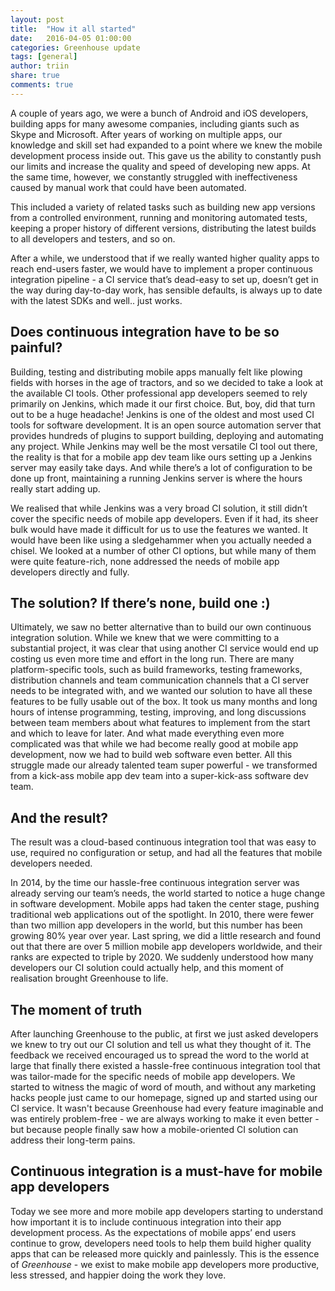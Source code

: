```yaml
---
layout: post
title:  "How it all started"
date:   2016-04-05 01:00:00
categories: Greenhouse update
tags: [general]
author: triin
share: true
comments: true
---
```


A couple of years ago, we were a bunch of Android and iOS developers, building apps for many awesome companies, including giants such as Skype and Microsoft. After years of working on multiple apps, our knowledge and skill set had expanded to a point where we knew the mobile development process inside out. This gave us the ability to constantly push our limits and increase the quality and speed of developing new apps. At the same time, however, we constantly struggled with ineffectiveness caused by manual work that could have been automated.
<!--more-->
This included a variety of related tasks such as building new app versions from a controlled environment, running and monitoring automated tests, keeping a proper history of different versions, distributing the latest builds to all developers and testers, and so on.

After a while, we understood that if we really wanted higher quality apps to reach end-users faster, we would have to implement a proper continuous integration pipeline -  a CI service that’s dead-easy to set up, doesn’t get in the way during day-to-day work, has sensible defaults, is always up to date with the latest SDKs and well.. just works.

## Does continuous integration have to be so painful?

Building, testing and distributing mobile apps manually felt like plowing fields with horses in the age of tractors, and so we decided to take a look at the available CI tools. Other professional app developers seemed to rely primarily on Jenkins, which made it our first choice. But, boy, did that turn out to be a huge headache! Jenkins is one of the oldest and most used CI tools for software development. It is an open source automation server that provides hundreds of plugins to support building, deploying and automating any project. While Jenkins may well be the most versatile CI tool out there, the reality is that for a mobile app dev team like ours setting up a Jenkins server may easily take days. And while there’s a lot of configuration to be done up front, maintaining a running Jenkins server is where the hours really start adding up.

We realised that while Jenkins was a very broad CI solution, it still didn’t cover the specific needs of mobile app developers. Even if it had, its sheer bulk would have made it difficult for us to use the features we wanted. It would have been like using a sledgehammer when you actually needed a chisel. We looked at a number of other CI options, but while many of them were quite feature-rich, none addressed the needs of mobile app developers directly and fully.

## The solution? If there’s none, build one :)

Ultimately, we saw no better alternative than to build our own continuous integration solution.  While we knew that we were committing to a substantial project, it was clear that using another CI service would end up costing us even more time and effort in the long run. There are many platform-specific tools, such as build frameworks, testing frameworks, distribution channels and team communication channels that a CI server needs to be integrated with, and we wanted our solution to have all these features to be fully usable out of the box. It took us many months and long hours of intense programming, testing, improving, and long discussions between team members about what features to implement from the start and which to leave for later. And what made everything even more complicated was that while we had become really good at mobile app development, now we had to build web software even better. All this struggle made our already talented team super powerful - we transformed from a kick-ass mobile app dev team into a super-kick-ass software dev team.

## And the result?

The result was a cloud-based continuous integration tool that was easy to use, required no configuration or setup, and had all the features that mobile developers needed.

In 2014, by the time our hassle-free continuous integration server was already serving our team’s needs, the world started to notice a huge change in software development. Mobile apps had taken the center stage, pushing traditional web applications out of the spotlight. In 2010, there were fewer than two million app developers in the world, but this number has been growing 80% year over year. Last spring, we did a little research and found out that there are over 5 million mobile app developers worldwide, and their ranks are expected to triple by 2020. We suddenly understood how many developers our CI solution could actually help, and this moment of realisation brought Greenhouse to life.

## The moment of truth

After launching Greenhouse to the public, at first we just asked developers we knew to try out our CI solution and tell us what they thought of it. The feedback we received encouraged us to spread the word to the world at large that finally there existed a hassle-free continuous integration tool that was tailor-made for the specific needs of mobile app developers. We started to witness the magic of word of mouth, and without any marketing hacks people just came to our homepage, signed up and started using our CI service. It wasn't because Greenhouse had every feature imaginable and was entirely problem-free - we are always working to make it even better - but because people finally saw how a mobile-oriented CI solution can address their long-term pains.

## Continuous integration is a must-have for mobile app developers

Today we see more and more mobile app developers starting to understand how important it is to include continuous integration into their app development process. As the expectations of mobile apps’ end users continue to grow, developers need tools to help them build higher quality apps that can be released more quickly and painlessly. This is the essence of *Greenhouse* - we exist to make mobile app developers more productive, less stressed, and happier doing the work they love.
